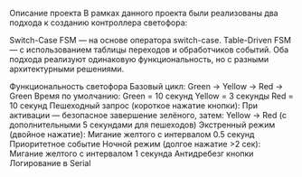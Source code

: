 Описание проекта
В рамках данного проекта были реализованы два подхода к созданию контроллера светофора:

Switch-Case FSM — на основе оператора switch-case.
Table-Driven FSM — с использованием таблицы переходов и обработчиков событий.
Оба подхода реализуют одинаковую функциональность, но с разными архитектурными решениями.

Функциональность светофора
Базовый цикл: Green → Yellow → Red → Green
Время по умолчанию:
Green = 10 секунд
Yellow = 3 секунды
Red = 10 секунд
Пешеходный запрос (короткое нажатие кнопки):
При активации — безопасное завершение зелёного, затем: Yellow → Red (с дополнительными 5 секундами для пешеходов)
Экстренный режим (двойное нажатие):
Мигание желтого с интервалом 0.5 секунд
Приоритетное событие
Ночной режим (долгое нажатие >2 сек):
Мигание желтого с интервалом 1 секунда
Антидребезг кнопки
Логирование в Serial
